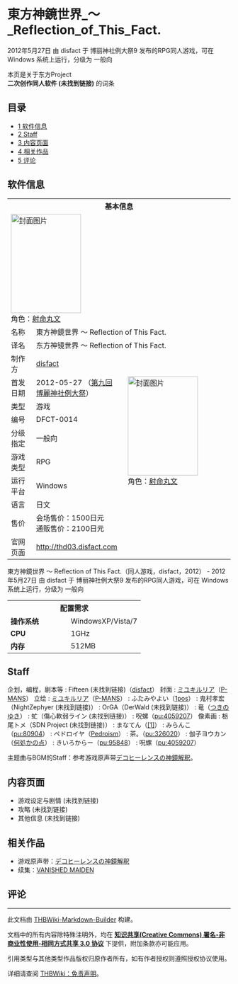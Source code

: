 # 東方神鏡世界_～_Reflection_of_This_Fact.

<!-- source html: G:\repos\THBWiki-Markdown-Builder\THBWikiMarkdown\Temp\main\9\9b\ns0%3A%E6%9D%B1%E6%96%B9%E7%A5%9E%E9%8F%A1%E4%B8%96%E7%95%8C_%EF%BD%9E_Reflection_of_This_Fact%2E.html -->

2012年5月27日 由 disfact 于 博丽神社例大祭9 发布的RPG同人游戏，可在 Windows 系统上运行，分级为 一般向

本页是关于东方Project  
 **二次创作同人软件 (未找到链接)** 的词条

## 目录

- [1 软件信息](#软件信息)
- [2 Staff](#Staff)
- [3 内容页面](#内容页面)
- [4 相关作品](#相关作品)
- [5 评论](#评论)





## 软件信息

<table><tbody><tr><th colspan="3">基本信息</th></tr><tr><td class="cover-artwork-mobile" colspan="2"><a href="./文件-東方神鏡世界_～_Reflection_of_This_Fact.封面.jpg.md" class="image" title="封面图片"><img alt="封面图片" src="https://upload.thwiki.cc/thumb/8/8d/%E6%9D%B1%E6%96%B9%E7%A5%9E%E9%8F%A1%E4%B8%96%E7%95%8C_%EF%BD%9E_Reflection_of_This_Fact.%E5%B0%81%E9%9D%A2.jpg/158px-%E6%9D%B1%E6%96%B9%E7%A5%9E%E9%8F%A1%E4%B8%96%E7%95%8C_%EF%BD%9E_Reflection_of_This_Fact.%E5%B0%81%E9%9D%A2.jpg" decoding="async" loading="lazy" width="158" height="224" srcset="https://upload.thwiki.cc/thumb/8/8d/%E6%9D%B1%E6%96%B9%E7%A5%9E%E9%8F%A1%E4%B8%96%E7%95%8C_%EF%BD%9E_Reflection_of_This_Fact.%E5%B0%81%E9%9D%A2.jpg/237px-%E6%9D%B1%E6%96%B9%E7%A5%9E%E9%8F%A1%E4%B8%96%E7%95%8C_%EF%BD%9E_Reflection_of_This_Fact.%E5%B0%81%E9%9D%A2.jpg 1.5x, https://upload.thwiki.cc/thumb/8/8d/%E6%9D%B1%E6%96%B9%E7%A5%9E%E9%8F%A1%E4%B8%96%E7%95%8C_%EF%BD%9E_Reflection_of_This_Fact.%E5%B0%81%E9%9D%A2.jpg/316px-%E6%9D%B1%E6%96%B9%E7%A5%9E%E9%8F%A1%E4%B8%96%E7%95%8C_%EF%BD%9E_Reflection_of_This_Fact.%E5%B0%81%E9%9D%A2.jpg 2x" data-file-width="912" data-file-height="1292"></a><div class="cover-char">角色：<a href="./射命丸文.md" title="射命丸文">射命丸文</a></div></td>
</tr><tr><td class="label">名称</td><td colspan="2"> 東方神鏡世界 ～ Reflection of This Fact. </td></tr><tr><td class="label">译名</td><td colspan="2"> 东方神镜世界 ～ Reflection of This Fact. </td></tr><tr><td class="label">制作方</td><td><a href="./disfact.md" title="disfact">disfact</a></td><td class="cover-artwork" rowspan="8" style="min-width:224px;"><a href="./文件-東方神鏡世界_～_Reflection_of_This_Fact.封面.jpg.md" class="image" title="封面图片"><img alt="封面图片" src="https://upload.thwiki.cc/thumb/8/8d/%E6%9D%B1%E6%96%B9%E7%A5%9E%E9%8F%A1%E4%B8%96%E7%95%8C_%EF%BD%9E_Reflection_of_This_Fact.%E5%B0%81%E9%9D%A2.jpg/158px-%E6%9D%B1%E6%96%B9%E7%A5%9E%E9%8F%A1%E4%B8%96%E7%95%8C_%EF%BD%9E_Reflection_of_This_Fact.%E5%B0%81%E9%9D%A2.jpg" decoding="async" loading="lazy" width="158" height="224" srcset="https://upload.thwiki.cc/thumb/8/8d/%E6%9D%B1%E6%96%B9%E7%A5%9E%E9%8F%A1%E4%B8%96%E7%95%8C_%EF%BD%9E_Reflection_of_This_Fact.%E5%B0%81%E9%9D%A2.jpg/237px-%E6%9D%B1%E6%96%B9%E7%A5%9E%E9%8F%A1%E4%B8%96%E7%95%8C_%EF%BD%9E_Reflection_of_This_Fact.%E5%B0%81%E9%9D%A2.jpg 1.5x, https://upload.thwiki.cc/thumb/8/8d/%E6%9D%B1%E6%96%B9%E7%A5%9E%E9%8F%A1%E4%B8%96%E7%95%8C_%EF%BD%9E_Reflection_of_This_Fact.%E5%B0%81%E9%9D%A2.jpg/316px-%E6%9D%B1%E6%96%B9%E7%A5%9E%E9%8F%A1%E4%B8%96%E7%95%8C_%EF%BD%9E_Reflection_of_This_Fact.%E5%B0%81%E9%9D%A2.jpg 2x" data-file-width="912" data-file-height="1292"></a><div class="cover-char">角色：<a href="./射命丸文.md" title="射命丸文">射命丸文</a></div></td>
</tr><tr><td class="label">首发日期</td><td>2012-05-27&#160;（<a href="/展会作品列表?e=%E5%8D%9A%E4%B8%BD%E7%A5%9E%E7%A4%BE%E4%BE%8B%E5%A4%A7%E7%A5%AD%239">第九回 博麗神社例大祭</a>）</td></tr><tr><td class="label">类型</td><td>游戏</td></tr><tr><td class="label">编号</td><td>DFCT-0014</td></tr><tr><td class="label">分级指定</td><td>一般向</td></tr><tr><td class="label">游戏类型</td><td>RPG</td></tr><tr><td class="label">运行平台</td><td>Windows</td></tr><tr><td class="label">语言</td><td>日文</td></tr><tr><td class="label">售价</td><td>会场售价：1500日元<br>通贩售价：2100日元</td></tr>
<tr><td class="label">官网页面</td><td colspan="2"><a rel="nofollow" class="external free" href="http://thd03.disfact.com">http://thd03.disfact.com</a></td></tr></tbody></table>

東方神鏡世界 ～ Reflection of This Fact.（同人游戏，disfact，2012） - 2012年5月27日 由 disfact 于 博丽神社例大祭9 发布的RPG同人游戏，可在 Windows 系统上运行，分级为 一般向
  
  

  


<table>
<tbody><tr><th colspan="2">配置需求</th></tr>
<tr><td style="width:120px;padding-left:7px;"><b>操作系统</b></td><td>WindowsXP/Vista/7</td></tr><tr><td style="width:120px;padding-left:7px;"><b>CPU</b></td><td>1GHz</td></tr><tr><td style="width:120px;padding-left:7px;"><b>内存</b></td><td>512MB</td></tr>
</tbody></table>



## Staff
企划，编程，剧本等
: Fifteen (未找到链接)（[disfact](./disfact.md)）
封面
: [ミユキルリア](./ミユキルリア.md)（[P-MANS](./P-MANS.md)）
立绘
: [ミユキルリア](./ミユキルリア.md)（[P-MANS](./P-MANS.md)）
: ふたみやよい（[1pos](./1POS.md)）
: 鬼村孝宏（NightZephyer (未找到链接)）
: OrGA（DerWald (未找到链接)）
: 竜（[つきのゆき](./つきのゆき.md)）
: 虻（傷心軟弱ライン (未找到链接)）
: 呪螺（[pu:4059207](https://www.pixiv.net/users/4059207)）
像素画
: 栃尾トメ（SDN Project (未找到链接)）
: まなてん（[[1]](http://manaten.net/)）
: みらんこ（[pu:80904](https://www.pixiv.net/users/80904)）
: ペドロイヤ（[Pedroism](http://kerlnto.web.fc2.com/)）
: 茶。（[pu:326020](https://www.pixiv.net/users/326020)）
: 伽子ヨウカン（[何処かの点](http://dokoten.sakura.ne.jp/)）
: きいろからー（[pu:95848](https://www.pixiv.net/users/95848)）
: 呪螺（[pu:4059207](https://www.pixiv.net/users/4059207)）

  
主题曲与BGM的Staff：参考游戏原声带[デコヒーレンスの神鏡解釈](./デコヒーレンスの神鏡解釈.md)。
  


## 内容页面
- 游戏设定与剧情 (未找到链接)
- 攻略 (未找到链接)
- 其他信息 (未找到链接)


## 相关作品
- 游戏原声带：[デコヒーレンスの神鏡解釈](./デコヒーレンスの神鏡解釈.md)
- 续集：[VANISHED MAIDEN](./VANISHED_MAIDEN.md)


## 评论




---

此文档由 [THBWiki-Markdown-Builder](https://github.com/Delsin-Yu/THBWiki-Markdown-Builder) 构建。

文档中的所有内容除特殊注明外，均在 [**知识共享(Creative Commons) 署名-非商业性使用-相同方式共享 3.0 协议**](https://creativecommons.org/licenses/by-sa/3.0/deed.zh-hans) 下提供，附加条款亦可能应用。

引用类型与其他类型作品版权归原作者所有，如有作者授权则遵照授权协议使用。

详细请查阅 [THBWiki：免责声明](https://thbwiki.cc/THBWiki:%E5%85%8D%E8%B4%A3%E5%A3%B0%E6%98%8E)。

